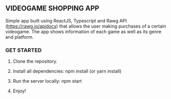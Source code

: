 ## VIDEOGAME SHOPPING APP

Simple app built using ReactJS, Typescript and Rawg API (https://rawg.io/apidocs) that allows the user making purchases of a certain videogame. The app shows information of each game as well as its genre and platform.

### GET STARTED
1. Clone the repository.

2. Install all dependencies: npm install (or yarn install)

3. Run the server locally: npm start

4. Enjoy!
